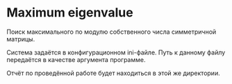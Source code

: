 # Maximum eigenvalue

Поиск максимального по модулю собственного числа симметричной матрицы.

Система задаётся в конфигурационном ini-файле. Путь к данному файлу передаётся в качестве аргумента программе.

Отчёт по проведённой работе будет находиться в этой же директории.
